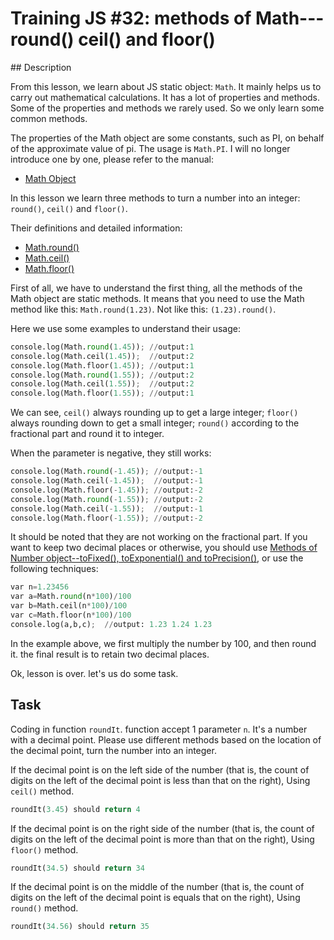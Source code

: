 # Training JS #32: methods of Math---round() ceil() and floor()

## Description

From this lesson, we learn about JS static object: `Math`. It mainly helps us to carry out mathematical calculations. It has a lot of properties and methods. Some of the properties and methods we rarely used. So we only learn some common methods.

The properties of the Math object are some constants, such as PI, on behalf of the approximate value of pi. The usage is `Math.PI`. I will no longer introduce one by one, please refer to the manual:

* [Math Object](https://developer.mozilla.org/en-US/docs/Web/JavaScript/Reference/Global_Objects/Math)

In this lesson we learn three methods to turn a number into an integer: `round()`, `ceil()` and `floor()`.

Their definitions and detailed information:

* [Math.round()](https://developer.mozilla.org/en-US/docs/Web/JavaScript/Reference/Global_Objects/Math/round)
* [Math.ceil()](https://developer.mozilla.org/en-US/docs/Web/JavaScript/Reference/Global_Objects/Math/ceil)
* [Math.floor()](https://developer.mozilla.org/en-US/docs/Web/JavaScript/Reference/Global_Objects/Math/floor)

First of all, we have to understand the first thing, all the methods of the Math object are static methods. It means that you need to use the Math method like this: `Math.round(1.23)`. Not like this: `(1.23).round()`.

Here we use some examples to understand their usage:

```python
console.log(Math.round(1.45)); //output:1
console.log(Math.ceil(1.45));  //output:2
console.log(Math.floor(1.45)); //output:1
console.log(Math.round(1.55)); //output:2
console.log(Math.ceil(1.55));  //output:2
console.log(Math.floor(1.55)); //output:1
```

We can see, `ceil()` always rounding up to get a large integer; `floor()` always rounding down to get a small integer; `round()` according to the fractional part and round it to integer.

When the parameter is negative, they still works:

```python
console.log(Math.round(-1.45)); //output:-1
console.log(Math.ceil(-1.45));  //output:-1
console.log(Math.floor(-1.45)); //output:-2
console.log(Math.round(-1.55)); //output:-2
console.log(Math.ceil(-1.55));  //output:-1
console.log(Math.floor(-1.55)); //output:-2
```

It should be noted that they are not working on the fractional part. If you want to keep two decimal places or otherwise, you should use [Methods of Number object--toFixed(), toExponential() and toPrecision()](http://www.codewars.com/kata/57256064856584bc47000611), or use the following techniques:

```python
var n=1.23456
var a=Math.round(n*100)/100
var b=Math.ceil(n*100)/100
var c=Math.floor(n*100)/100
console.log(a,b,c);  //output: 1.23 1.24 1.23
```

In the example above, we first multiply the number by 100, and then round it. the final result is to retain two decimal places.

Ok, lesson is over. let's us do some task.

## Task

Coding in function `roundIt`. function accept 1 parameter `n`. It's a number with a decimal point. Please use different methods based on the location of the decimal point, turn the number into an integer.

If the decimal point is on the left side of the number (that is, the count of digits on the left of the decimal point is less than that on the right), Using `ceil()` method.

```python
roundIt(3.45) should return 4
```

If the decimal point is on the right side of the number (that is, the count of digits on the left of the decimal point is more than that on the right), Using `floor()` method.

```python
roundIt(34.5) should return 34
```

If the decimal point is on the middle of the number (that is, the count of digits on the left of the decimal point is equals that on the right), Using `round()` method.

```python
roundIt(34.56) should return 35
```
